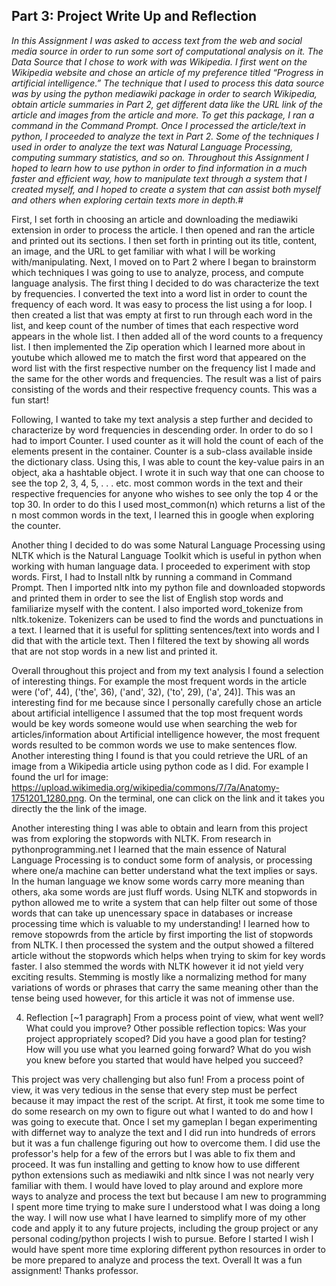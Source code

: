 ## **Part 3: Project Write Up and Reflection**

*In this Assignment I was asked to access text from the web and social media source in order to run some 
sort of computational analysis on it. The Data Source that I chose to work with was Wikipedia. I first went 
on the Wikipedia website and chose an article of my preference titled “Progress in artificial intelligence.” 
The technique that I used to process this data source was  by using the python mediawiki package in order to 
search Wikipedia, obtain article summaries in Part 2, get different data like the URL link of the article and 
images from the article and more. To get this package, I ran a command in the Command Prompt. Once I processed 
the article/text in python, I proceeded to analyze the text in Part 2. Some of the techniques I used in order to 
analyze the text was Natural Language Processing, computing summary statistics, and so on. Throughout this 
Assignment I hoped to learn how to use python in order to find information in a much faster and efficient way, 
how to manipulate text through a system that I created myself, and I hoped to create a system that can assist both 
myself and others when exploring certain texts more in depth.*#


First, I set forth in choosing an article and downloading the mediawiki extension in order to process the article. 
I then opened and ran the article and printed out its sections. I then set forth in printing out its title, content, 
an image, and the URL to get familiar with what I will be working with/manipulating. Next, I moved on to Part 2 where
I began to brainstorm which techniques I was going to use to analyze, process, and compute language analysis. The first 
thing I decided to do was characterize the text by frequencies. I converted the text into a word list in order to count 
the frequency of each word. It was easy to process the list using a for loop. I then created a list that was empty at first 
to run through each word in the list, and keep count of the number of times that each respective word appears in the whole 
list. I then added all of the word counts to a frequency list. I then implemented the Zip operation which I learned more 
about in youtube which allowed me to match the first word that appeared on the word list with the first respective number 
on the frequency list I made and the same for the other words and frequencies. The result was a list of pairs consisting 
of the words and their respective frequency counts. This was a fun start! 


Following, I wanted to take my text analysis a step further and decided to characterize by word frequencies in descending 
order. In order to do so I had to import Counter. I used counter as it will hold the count of each of the elements present 
in the container. Counter is a sub-class available inside the dictionary class. Using this, I was able to count the key-value 
pairs in an object, aka a hashtable object. I wrote it in such way that one can choose to see the top 2, 3, 4, 5, . . . etc. 
most common words in the text and their respective frequencies for anyone who wishes to see only the top 4 or the top 30. In 
order to do this I used most_common(n) which returns a list of the n most common words in the text, I learned this in google 
when exploring the counter. 


Another thing I decided to do was some Natural Language Processing using NLTK which is the Natural Language Toolkit which is 
useful in python when working with human language data. I proceeded to experiment with stop words. First, I had to Install nltk 
by running a command in Command Prompt. Then I imported nltk into my python file and downloaded stopwords and printed them in 
order to see the list of English stop words and familiarize myself with the content. I also imported word_tokenize from 
nltk.tokenize. Tokenizers can be used to find the words and punctuations in a text. I learned that it is useful for splitting 
sentences/text into words and I did that with the article text. Then I filtered the text by showing all words that are not stop 
words in a new list and printed it. 

Overall throughout this project and from my text analysis I found a selection of interesting things. For example the most 
frequent words in the article were ('of', 44), ('the', 36), ('and', 32), ('to', 29), ('a', 24)]. This was an interesting find 
for me because since I personally carefully chose an article about artificial intelligence I assumed that the top most frequent 
words would be key words someone would use when searching the web for articles/information about Artificial intelligence however, 
the most frequent words resulted to be common words we use to make sentences flow. Another interesting thing I found is that you 
could retrieve the URL of an image from a Wikipedia article using python code as I did. For example I found the url for image: 
https://upload.wikimedia.org/wikipedia/commons/7/7a/Anatomy-1751201_1280.png. On the terminal, one can click on the link and it 
takes you directly the the link of the image. 

Another interesting thing I was able to obtain and learn from this project was from exploring the stopwords with NLTK. From 
research in pythonprogramming.net I learned that the main essence of Natural Language Processing is to conduct some form of 
analysis, or processing where one/a machine can better understand what the text implies or says. In the human language we know 
some words carry more meaning than others, aka some words are just fluff words. Using NLTK and stopwords in python allowed me 
to write a system that can help filter out some of those words that can take up unencessary space in databases or increase 
processing time which is valuable to my understanding! I learned how to remove stopowrds from the article by first importing 
the list of stopwords from NLTK. I then processed the system and the output showed a filtered article without the stopwords 
which helps when trying to skim for key words faster. I also stemmed the words with NLTK however it id not yield very exciting 
results. Stemming is mostly like a normalizing method for many variations of words or phrases that carry the same meaning other 
than the tense being used however, for this article it was not of immense use.  

4. Reflection [~1 paragraph] From a process point of view, what went well? What could you improve? Other possible reflection topics: Was your project appropriately scoped? Did you have a good plan for testing? How will you use what you learned going forward? What do you wish you knew before you started that would have helped you succeed?

This project was very challenging but also fun! From a process point of view, it was very tedious in the sense that every step must 
be perfect because it may impact the rest of the script. At first, it took me some time to do some research on my own to figure out 
what I wanted to do and how I was going to execute that. Once I set my gameplan I began experimenting with differnet way to analyze 
the text and I did run into hundreds of errors but it was a fun challenge figuring out how to overcome them. I did use the professor's
help for a few of the errors but I was able to fix them and proceed. It was fun installing and getting to know how to use different 
python extensions such as mediawiki and nltk since I was not nearly very familiar with them. I would have loved to play around and 
explore more ways to analyze and process the text but because I am new to programming I spent more time trying to make sure I understood
what I was doing a long the way. I will now use what I have learned to simplify more of my other code and apply it to any future projects, including the group project or any personal coding/python projects I wish to pursue. Before I started I wish I would have spent more time 
exploring different python resources in order to be more prepared to analyze and process the text. Overall It was a fun assignment! Thanks 
professor. 

